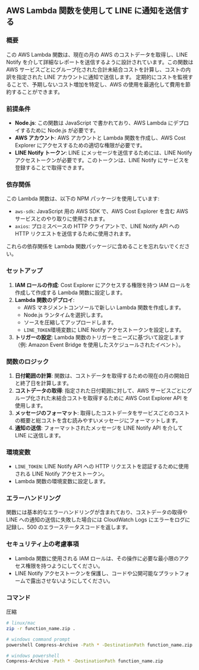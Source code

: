 ## AWS Lambda 関数を使用して LINE に通知を送信する

### 概要

この AWS Lambda 関数は、現在の月の AWS のコストデータを取得し、LINE Notify を介して詳細なレポートを送信するように設計されています。この関数は AWS サービスごとにグループ化された合計未結合コストを計算し、コストの内訳を指定された LINE アカウントに通知で送信します。
定期的にコストを監視することで、予期しないコスト増加を特定し、AWS の使用を最適化して費用を節約することができます。

### 前提条件

-   **Node.js**: この関数は JavaScript で書かれており、AWS Lambda にデプロイするために Node.js が必要です。
-   **AWS アカウント**: AWS アカウントと Lambda 関数を作成し、AWS Cost Explorer にアクセスするための適切な権限が必要です。
-   **LINE Notify トークン**: LINE にメッセージを送信するためには、LINE Notify アクセストークンが必要です。このトークンは、LINE Notify にサービスを登録することで取得できます。

### 依存関係

この Lambda 関数は、以下の NPM パッケージを使用しています:

-   `aws-sdk`: JavaScript 用の AWS SDK で、AWS Cost Explorer を含む AWS サービスとのやり取りに使用されます。
-   `axios`: プロミスベースの HTTP クライアントで、LINE Notify API への HTTP リクエストを送信するために使用されます。

これらの依存関係を Lambda 関数パッケージに含めることを忘れないでください。

### セットアップ

1. **IAM ロールの作成**: Cost Explorer にアクセスする権限を持つ IAM ロールを作成して作成する Lambda 関数に設定します。
2. **Lambda 関数のデプロイ**:
    - AWS マネジメントコンソールで新しい Lambda 関数を作成します。
    - Node.js ランタイムを選択します。
    - ソースを圧縮してアップロードします。
    - `LINE_TOKEN`環境変数に LINE Notify アクセストークンを設定します。
3. **トリガーの設定**: Lambda 関数のトリガーをニーズに基づいて設定します（例: Amazon Event Bridge を使用したスケジュールされたイベント）。

### 関数のロジック

1. **日付範囲の計算**: 関数は、コストデータを取得するための現在の月の開始日と終了日を計算します。
2. **コストデータの取得**: 指定された日付範囲に対して、AWS サービスごとにグループ化された未結合コストを取得するために AWS Cost Explorer API を使用します。
3. **メッセージのフォーマット**: 取得したコストデータをサービスごとのコストの概要と総コストを含む読みやすいメッセージにフォーマットします。
4. **通知の送信**: フォーマットされたメッセージを LINE Notify API を介して LINE に送信します。

### 環境変数

-   `LINE_TOKEN`: LINE Notify API への HTTP リクエストを認証するために使用される LINE Notify アクセストークン。
-   Lambda 関数の環境変数に設定します。

### エラーハンドリング

関数には基本的なエラーハンドリングが含まれており、コストデータの取得や LINE への通知の送信に失敗した場合には CloudWatch Logs にエラーをログに記録し、500 のエラーステータスコードを返します。

### セキュリティ上の考慮事項

-   Lambda 関数に使用される IAM ロールは、その操作に必要な最小限のアクセス権限を持つようにしてください。
-   LINE Notify アクセストークンを保護し、コードや公開可能なプラットフォームで露出させないようにしてください。

### コマンド

圧縮

```bash
# linux/mac
zip -r function_name.zip .

# windows command prompt
powershell Compress-Archive -Path * -DestinationPath function_name.zip

# windows powershell
Compress-Archive -Path * -DestinationPath function_name.zip
```
